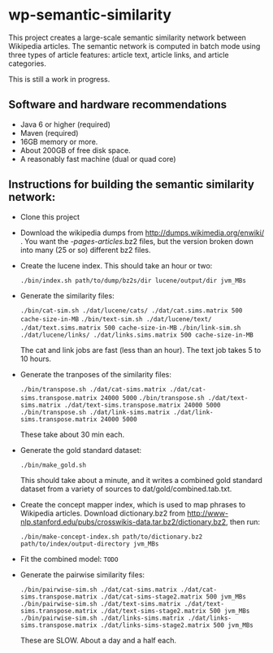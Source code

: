 wp-semantic-similarity
======================
This project creates a large-scale semantic similarity network between Wikipedia articles.
The semantic network is computed in batch mode using three types of article features: article text, article links, and article categories.

This is still a work in progress.

Software and hardware recommendations
-----------
* Java 6 or higher (required)
* Maven (required)
* 16GB memory or more.
* About 200GB of free disk space.
* A reasonably fast machine (dual or quad core)

Instructions for building the semantic similarity network:
-----------
* Clone this project
* Download the wikipedia dumps from http://dumps.wikimedia.org/enwiki/ . You want the *-pages-articles*.bz2 files, but the version broken down into many (25 or so) different bz2 files.
* Create the lucene index. This should take an hour or two:

  `./bin/index.sh path/to/dump/bz2s/dir lucene/output/dir jvm_MBs`

* Generate the similarity files:

  `./bin/cat-sim.sh ./dat/lucene/cats/ ./dat/cat.sims.matrix 500 cache-size-in-MB`
  `./bin/text-sim.sh ./dat/lucene/text/ ./dat/text.sims.matrix 500 cache-size-in-MB`
  `./bin/link-sim.sh ./dat/lucene/links/ ./dat/links.sims.matrix 500 cache-size-in-MB`

  The cat and link jobs are fast (less than an hour). The text job takes 5 to 10 hours.

* Generate the tranposes of the similarity files:

  `./bin/transpose.sh ./dat/cat-sims.matrix ./dat/cat-sims.transpose.matrix 24000 5000`
  `./bin/transpose.sh ./dat/text-sims.matrix ./dat/text-sims.transpose.matrix 24000 5000`
  `./bin/transpose.sh ./dat/link-sims.matrix ./dat/link-sims.transpose.matrix 24000 5000`
  
  These take about 30 min each.

* Generate the gold standard dataset:

  `./bin/make_gold.sh`

  This should take about a minute, and it writes a combined gold standard dataset from a variety of sources to dat/gold/combined.tab.txt.

* Create the concept mapper index, which is used to map phrases to Wikipedia articles. Download dictionary.bz2 from http://www-nlp.stanford.edu/pubs/crosswikis-data.tar.bz2/dictionary.bz2, then run:

  `./bin/make-concept-index.sh path/to/dictionary.bz2 path/to/index/output-directory jvm_MBs`

* Fit the combined model:
  `TODO`

* Generate the pairwise similarity files:

  `./bin/pairwise-sim.sh ./dat/cat-sims.matrix ./dat/cat-sims.transpose.matrix ./dat/cat-sims-stage2.matrix 500 jvm_MBs`
  `./bin/pairwise-sim.sh ./dat/text-sims.matrix ./dat/text-sims.transpose.matrix ./dat/text-sims-stage2.matrix 500 jvm_MBs`
  `./bin/pairwise-sim.sh ./dat/links-sims.matrix ./dat/links-sims.transpose.matrix ./dat/links-sims-stage2.matrix 500 jvm_MBs`

  These are SLOW. About a day and a half each.
